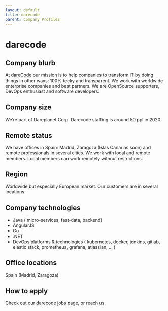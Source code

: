 ```yaml
---
layout: default
title: darecode
parent: Company Profiles
---
```


# darecode

## Company blurb

At [dareCode](https://dareCode.com) our mission is to help companies to transform IT by doing things in other ways: 100% tecky and transparent. We work with worldwide enterprise companies and best partners. We are OpenSource supporters, DevOps enthusiast and software developers.

## Company size

We’re part of Dareplanet Corp. Darecode staffing is around 50 ppl in 2020.

## Remote status

We have offices in Spain: Madrid, Zaragoza (Islas Canarias soon) and remote professionals in several cities. We work with local and remote members. Local members can work remotely without restrictions.

## Region

Worldwide but especially European market. Our customers are in several locations.

## Company technologies

* Java ( micro-services, fast-data, backend)
* AngularJS
* Go
* .NET
* DevOps platforms & technologies ( kubernetes, docker, jenkins, gitlab, elastic stack, prometheus, grafana, atlassian,  ... )

## Office locations

Spain (Madrid, Zaragoza)

## How to apply

Check out our [darecode jobs](https://darecode.com/job) page, or reach us.
